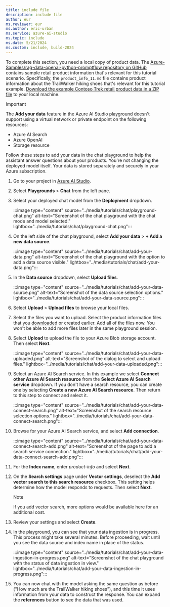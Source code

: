 ```yaml
---
title: include file
description: include file
author: eur
ms.reviewer: eur
ms.author: eric-urban
ms.service: azure-ai-studio
ms.topic: include
ms.date: 5/21/2024
ms.custom: include, build-2024
---
```


To complete this section, you need a local copy of product data. The [Azure-Samples/rag-data-openai-python-promptflow repository on GitHub](https://github.com/Azure-Samples/rag-data-openai-python-promptflow/) contains sample retail product information that's relevant for this tutorial scenario. Specifically, the `product_info_11.md` file contains product information about the TrailWalker hiking shoes that's relevant for this tutorial example. [Download the example Contoso Trek retail product data in a ZIP file](https://github.com/Azure-Samples/rag-data-openai-python-promptflow/raw/main/tutorial/data.zip) to your local machine.

> [!IMPORTANT]
> The **Add your data** feature in the Azure AI Studio playground doesn't support using a virtual network or private endpoint on the following resources:
> * Azure AI Search
> * Azure OpenAI
> * Storage resource 

Follow these steps to add your data in the chat playground to help the assistant answer questions about your products. You're not changing the deployed model itself. Your data is stored separately and securely in your Azure subscription.

1. Go to your project in [Azure AI Studio](https://ai.azure.com). 
1. Select **Playgrounds** > **Chat** from the left pane.
1. Select your deployed chat model from the **Deployment** dropdown. 

    :::image type="content" source="../media/tutorials/chat/playground-chat.png" alt-text="Screenshot of the chat playground with the chat mode and model selected." lightbox="../media/tutorials/chat/playground-chat.png":::
 
1. On the left side of the chat playground, select **Add your data** > **+ Add a new data source**.

    :::image type="content" source="../media/tutorials/chat/add-your-data.png" alt-text="Screenshot of the chat playground with the option to add a data source visible." lightbox="../media/tutorials/chat/add-your-data.png":::

1. In the **Data source** dropdown, select **Upload files**. 

    :::image type="content" source="../media/tutorials/chat/add-your-data-source.png" alt-text="Screenshot of the data source selection options." lightbox="../media/tutorials/chat/add-your-data-source.png":::

1. Select **Upload** > **Upload files** to browse your local files. 

1. Select the files you want to upload. Select the product information files that you [downloaded](https://github.com/Azure-Samples/rag-data-openai-python-promptflow/raw/main/tutorial/data.zip) or created earlier. Add all of the files now. You won't be able to add more files later in the same playground session. 

1. Select **Upload** to upload the file to your Azure Blob storage account. Then select **Next**.

   :::image type="content" source="../media/tutorials/chat/add-your-data-uploaded.png" alt-text="Screenshot of the dialog to select and upload files." lightbox="../media/tutorials/chat/add-your-data-uploaded.png":::

1. Select an Azure AI Search service. In this example we select **Connect other Azure AI Search resource** from the **Select Azure AI Search service** dropdown. If you don't have a search resource, you can create one by selecting **Create a new Azure AI Search resource**. Then return to this step to connect and select it.

    :::image type="content" source="../media/tutorials/chat/add-your-data-connect-search.png" alt-text="Screenshot of the search resource selection options." lightbox="../media/tutorials/chat/add-your-data-connect-search.png":::

1. Browse for your Azure AI Search service, and select **Add connection**. 

    :::image type="content" source="../media/tutorials/chat/add-your-data-connect-search-add.png" alt-text="Screenshot of the page to add a search service connection." lightbox="../media/tutorials/chat/add-your-data-connect-search-add.png":::

1. For the **Index name**, enter *product-info* and select **Next**.

1. On the **Search settings** page under **Vector settings**, deselect the **Add vector search to this search resource** checkbox. This setting helps determine how the model responds to requests. Then select **Next**.
    
    > [!NOTE]
    > If you add vector search, more options would be available here for an additional cost. 

1. Review your settings and select **Create**.

1. In the playground, you can see that your data ingestion is in progress. This process might take several minutes. Before proceeding, wait until you see the data source and index name in place of the status. 

   :::image type="content" source="../media/tutorials/chat/add-your-data-ingestion-in-progress.png" alt-text="Screenshot of the chat playground with the status of data ingestion in view." lightbox="../media/tutorials/chat/add-your-data-ingestion-in-progress.png":::

1. You can now chat with the model asking the same question as before ("How much are the TrailWalker hiking shoes"), and this time it uses information from your data to construct the response. You can expand the **references** button to see the data that was used.
